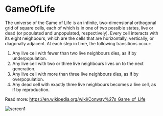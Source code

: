 ﻿# GameOfLife

The universe of the Game of Life is an infinite, two-dimensional orthogonal grid of square cells, each of which is in one of two possible states, live or dead (or populated and unpopulated, respectively). Every cell interacts with its eight neighbours, which are the cells that are horizontally, vertically, or diagonally adjacent. At each step in time, the following transitions occur:

1. Any live cell with fewer than two live neighbours dies, as if by underpopulation.
2. Any live cell with two or three live neighbours lives on to the next generation.
3. Any live cell with more than three live neighbours dies, as if by overpopulation.
4. Any dead cell with exactly three live neighbours becomes a live cell, as if by reproduction.

Read more: https://en.wikipedia.org/wiki/Conway%27s_Game_of_Life

![screen1](https://github.com/user-attachments/assets/733c6d5a-0b82-4414-bf86-2a5ee80996ae)

